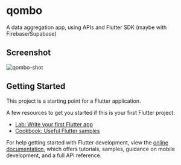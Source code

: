 # qombo

A data aggregation app, using APIs and Flutter SDK (maybe with Firebase/Supabase)  

## Screenshot  

![qombo-shot](https://user-images.githubusercontent.com/40769994/227733827-6768aeac-0cbb-4545-8bc1-e0fed870f242.png)

## Getting Started

This project is a starting point for a Flutter application.

A few resources to get you started if this is your first Flutter project:

- [Lab: Write your first Flutter app](https://docs.flutter.dev/get-started/codelab)
- [Cookbook: Useful Flutter samples](https://docs.flutter.dev/cookbook)

For help getting started with Flutter development, view the
[online documentation](https://docs.flutter.dev/), which offers tutorials,
samples, guidance on mobile development, and a full API reference.
